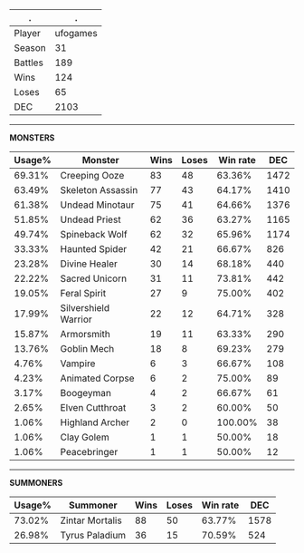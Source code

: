 .|.
|-|-
Player|ufogames
Season|31
Battles|189
Wins|124
Loses|65
DEC|2103

---
**MONSTERS**

Usage%|Monster|Wins|Loses|Win rate|DEC|
-|-|-|-|-|-|
69.31%|Creeping Ooze|83|48|63.36%|1472|
63.49%|Skeleton Assassin|77|43|64.17%|1410|
61.38%|Undead Minotaur|75|41|64.66%|1376|
51.85%|Undead Priest|62|36|63.27%|1165|
49.74%|Spineback Wolf|62|32|65.96%|1174|
33.33%|Haunted Spider|42|21|66.67%|826|
23.28%|Divine Healer|30|14|68.18%|440|
22.22%|Sacred Unicorn|31|11|73.81%|442|
19.05%|Feral Spirit|27|9|75.00%|402|
17.99%|Silvershield Warrior|22|12|64.71%|328|
15.87%|Armorsmith|19|11|63.33%|290|
13.76%|Goblin Mech|18|8|69.23%|279|
4.76%|Vampire|6|3|66.67%|108|
4.23%|Animated Corpse|6|2|75.00%|89|
3.17%|Boogeyman|4|2|66.67%|61|
2.65%|Elven Cutthroat|3|2|60.00%|50|
1.06%|Highland Archer|2|0|100.00%|38|
1.06%|Clay Golem|1|1|50.00%|18|
1.06%|Peacebringer|1|1|50.00%|12|

---
**SUMMONERS**

Usage%|Summoner|Wins|Loses|Win rate|DEC|
-|-|-|-|-|-|
73.02%|Zintar Mortalis|88|50|63.77%|1578|
26.98%|Tyrus Paladium|36|15|70.59%|524|

